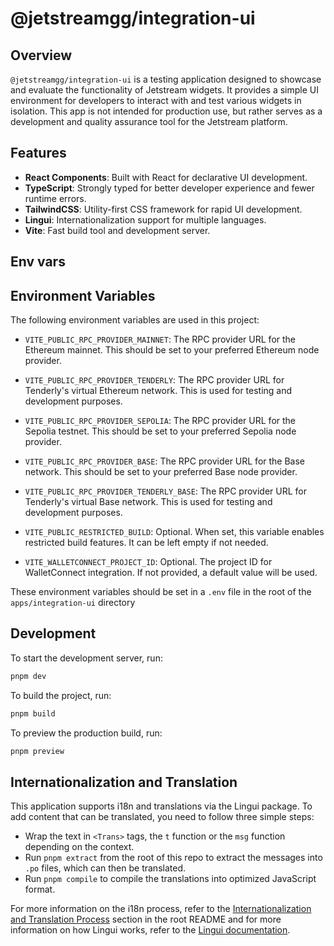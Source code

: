 # @jetstreamgg/integration-ui

## Overview

`@jetstreamgg/integration-ui` is a testing application designed to showcase and evaluate the functionality of Jetstream widgets. It provides a simple UI environment for developers to interact with and test various widgets in isolation. This app is not intended for production use, but rather serves as a development and quality assurance tool for the Jetstream platform.

## Features

- **React Components**: Built with React for declarative UI development.
- **TypeScript**: Strongly typed for better developer experience and fewer runtime errors.
- **TailwindCSS**: Utility-first CSS framework for rapid UI development.
- **Lingui**: Internationalization support for multiple languages.
- **Vite**: Fast build tool and development server.

## Env vars

## Environment Variables

The following environment variables are used in this project:

- `VITE_PUBLIC_RPC_PROVIDER_MAINNET`: The RPC provider URL for the Ethereum mainnet. This should be set to your preferred Ethereum node provider.

- `VITE_PUBLIC_RPC_PROVIDER_TENDERLY`: The RPC provider URL for Tenderly's virtual Ethereum network. This is used for testing and development purposes.

- `VITE_PUBLIC_RPC_PROVIDER_SEPOLIA`: The RPC provider URL for the Sepolia testnet. This should be set to your preferred Sepolia node provider.

- `VITE_PUBLIC_RPC_PROVIDER_BASE`: The RPC provider URL for the Base network. This should be set to your preferred Base node provider.

- `VITE_PUBLIC_RPC_PROVIDER_TENDERLY_BASE`: The RPC provider URL for Tenderly's virtual Base network. This is used for testing and development purposes.

- `VITE_PUBLIC_RESTRICTED_BUILD`: Optional. When set, this variable enables restricted build features. It can be left empty if not needed.

- `VITE_WALLETCONNECT_PROJECT_ID`: Optional. The project ID for WalletConnect integration. If not provided, a default value will be used.

These environment variables should be set in a `.env` file in the root of the `apps/integration-ui` directory

## Development

To start the development server, run:

```sh
pnpm dev
```

To build the project, run:

```sh
pnpm build
```

To preview the production build, run:

```sh
pnpm preview
```

## Internationalization and Translation

This application supports i18n and translations via the Lingui package. To add content that can be translated, you need to follow three simple steps:

- Wrap the text in `<Trans>` tags, the `t` function or the `msg` function depending on the context.
- Run `pnpm extract` from the root of this repo to extract the messages into `.po` files, which can then be translated.
- Run `pnpm compile` to compile the translations into optimized JavaScript format.

For more information on the i18n process, refer to the [Internationalization and Translation Process](../../README.md#internationalization-and-translation-process) section in the root README and for more information on how Lingui works, refer to the [Lingui documentation](https://lingui.dev/).

